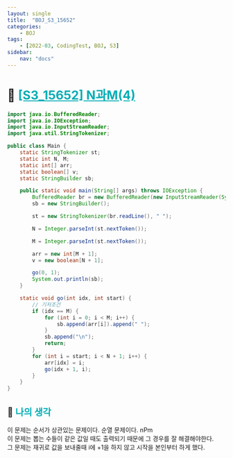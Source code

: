 ```yaml
---
layout: single
title:  "BOJ_S3_15652"
categories: 
    - BOJ
tags: 
    - [2022-03, CodingTest, BOJ, S3]
sidebar:
    nav: "docs"
---
```


# 📁 <b><a style="color:#00adb5" href="https://www.acmicpc.net/problem/15652" target=_blank>[S3_15652] N과M(4)</a></b>

```java
import java.io.BufferedReader;
import java.io.IOException;
import java.io.InputStreamReader;
import java.util.StringTokenizer;

public class Main {
	static StringTokenizer st;
	static int N, M;
	static int[] arr;
	static boolean[] v;
	static StringBuilder sb;

	public static void main(String[] args) throws IOException {
		BufferedReader br = new BufferedReader(new InputStreamReader(System.in));
		sb = new StringBuilder();

		st = new StringTokenizer(br.readLine(), " ");

		N = Integer.parseInt(st.nextToken());

		M = Integer.parseInt(st.nextToken());

		arr = new int[M + 1];
		v = new boolean[N + 1];

		go(0, 1);
		System.out.println(sb);
	}

	static void go(int idx, int start) {
		// 기저조건
		if (idx == M) {
			for (int i = 0; i < M; i++) {
				sb.append(arr[i]).append(" ");
			}
			sb.append("\n");
			return;
		}
		for (int i = start; i < N + 1; i++) {
			arr[idx] = i;
			go(idx + 1, i);
		}
	}
}
```


## 🤔 <b><a style="color:#00adb5">나의 생각</a></b>
이 문제는 순서가 상관있는 문제이다. 순열 문제이다. nPm<br>
이 문제는 뽑는 수들이 같은 값일 때도 출력되기 때문에 그 경우를 잘 해결해야한다.<br>
그 문제는 재귀로 값을 보내줄때 i에 +1을 하지 않고 시작을 본인부터 하게 했다.